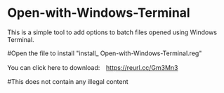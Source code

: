 # Open-with-Windows-Terminal
This is a simple tool to add options to batch files opened using Windows Terminal.

#Open the file to install "install_ Open-with-Windows-Terminal.reg"

You can click here to download:　https://reurl.cc/Gm3Mn3

#This does not contain any illegal content

